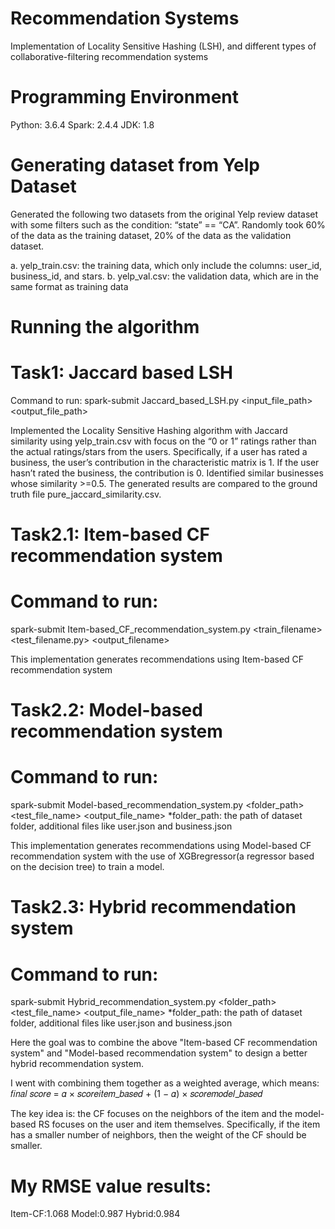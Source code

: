 # Recommendation Systems
 Implementation of Locality Sensitive Hashing (LSH), and different types of collaborative-filtering recommendation systems

# Programming Environment
Python: 3.6.4
Spark: 2.4.4
JDK: 1.8 

# Generating dataset from Yelp Dataset
Generated the following two datasets from the original Yelp review dataset with some filters such as the condition: “state” == “CA”. Randomly took 60% of the data as the training dataset, 20% of the data as the validation dataset.

a. yelp_train.csv: the training data, which only include the columns: user_id, business_id, and stars.
b. yelp_val.csv: the validation data, which are in the same format as training data

# Running the algorithm
# Task1: Jaccard based LSH
Command to run:
spark-submit Jaccard_based_LSH.py <input_file_path> <output_file_path>

Implemented the Locality Sensitive Hashing algorithm with Jaccard similarity using yelp_train.csv with focus on the “0 or 1” ratings rather than the actual ratings/stars from the users. Specifically, if a user has rated a business, the user’s contribution in the characteristic matrix is 1. If the user hasn’t rated the business, the contribution is 0. Identified similar businesses whose similarity >=0.5. The generated results are compared to the ground truth file pure_jaccard_similarity.csv.

# Task2.1:  Item-based CF recommendation system 
# Command to run:
spark-submit Item-based_CF_recommendation_system.py <train_filename> <test_filename.py> <output_filename>

This implementation generates recommendations using Item-based CF recommendation system

# Task2.2:  Model-based recommendation system  
# Command to run:
spark-submit Model-based_recommendation_system.py  <folder_path> <test_file_name> <output_file_name> 
 *folder_path: the path of dataset folder, additional files like user.json and business.json

This implementation generates recommendations using Model-based CF recommendation system with the use of XGBregressor(a regressor based on the decision tree) to train a model.

# Task2.3:  Hybrid recommendation system  
# Command to run:
spark-submit Hybrid_recommendation_system.py  <folder_path> <test_file_name> <output_file_name> 
 *folder_path: the path of dataset folder, additional files like user.json and business.json

Here the goal was to combine the above "Item-based CF recommendation system" and "Model-based recommendation system" to design a better hybrid recommendation system. 

I went with combining them together as a weighted average, which means: 
                𝑓𝑖𝑛𝑎𝑙 𝑠𝑐𝑜𝑟𝑒 = 𝛼 × 𝑠𝑐𝑜𝑟𝑒𝑖𝑡𝑒𝑚_𝑏𝑎𝑠𝑒𝑑 + (1 − 𝛼) × 𝑠𝑐𝑜𝑟𝑒𝑚𝑜𝑑𝑒𝑙_𝑏𝑎𝑠𝑒𝑑

The key idea is: the CF focuses on the neighbors of the item and the model-based RS focuses on the user and item themselves. Specifically, if the item has a smaller number of neighbors, then the weight of the CF should be smaller.

# My RMSE value results:
Item-CF:1.068
Model:0.987
Hybrid:0.984